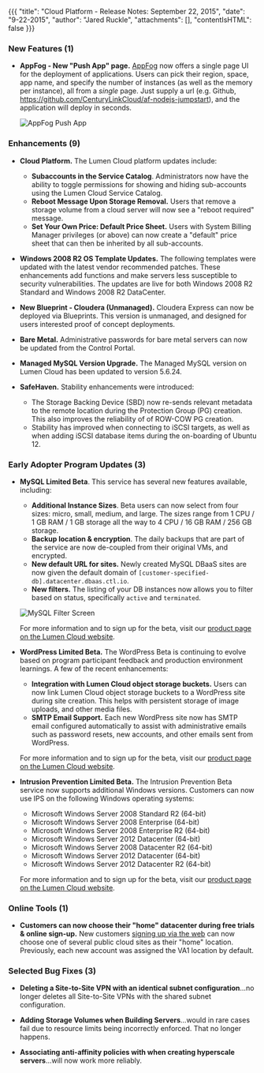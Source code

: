 {{{
"title": "Cloud Platform - Release Notes: September 22, 2015",
"date": "9-22-2015",
"author": "Jared Ruckle",
"attachments": [],
"contentIsHTML": false
}}}

### New Features (1)

* __AppFog - New "Push App" page.__ [AppFog](https://www.ctl.io/appfog/) now offers a single page UI for the deployment of applications. Users can pick their region, space, app name, and specify the number of instances (as well as the memory per instance), all from a _single_ page. Just supply a url (e.g. Github, https://github.com/CenturyLinkCloud/af-nodejs-jumpstart), and the application will deploy in seconds.

    ![AppFog Push App](../../images/2015-09-22-appfog-push-app-ui.png)

### Enhancements (9)

* __Cloud Platform.__ The Lumen Cloud platform updates include:
  * __Subaccounts in the Service Catalog__. Administrators now have the ability to toggle permissions for showing and hiding sub-accounts using the Lumen Cloud Service Catalog.
  * __Reboot Message Upon Storage Removal.__ Users that remove a storage volume from a cloud server will now see a "reboot required" message.
  * __Set Your Own Price: Default Price Sheet.__ Users with System Billing Manager privileges (or above) can now create a "default" price sheet that can then be inherited by all sub-accounts.


* __Windows 2008 R2 OS Template Updates.__ The following templates were updated with the latest vendor recommended patches. These enhancements add functions and make servers less susceptible to security vulnerabilities. The updates are live for both Windows 2008 R2 Standard and Windows 2008 R2 DataCenter.

* __New Blueprint - Cloudera (Unmanaged).__ Cloudera Express can now be deployed via Blueprints. This version is unmanaged, and designed for users interested proof of concept deployments.

* __Bare Metal.__ Administrative passwords for bare metal servers can now be updated from the Control Portal.

* __Managed MySQL Version Upgrade.__ The Managed MySQL version on Lumen Cloud has been updated to version 5.6.24.


* __SafeHaven.__ Stability enhancements were introduced:
    * The Storage Backing Device (SBD) now re-sends relevant metadata to the remote location during the Protection Group (PG) creation. This also improves the reliability of of ROW-COW PG creation.
    * Stability has improved when connecting to iSCSI targets, as well as when adding iSCSI database items during the on-boarding of Ubuntu 12.

### Early Adopter Program Updates (3)

* __MySQL Limited Beta__. This service has several new features available, including:
  * __Additional Instance Sizes__. Beta users can now select from four sizes: micro, small, medium, and large. The sizes range from 1 CPU / 1 GB RAM / 1 GB storage all the way to 4 CPU / 16 GB RAM / 256 GB storage.
  * __Backup location & encryption__. The daily backups that are part of the service are now de-coupled from their original VMs, and encrypted.
  * __New default URL for sites.__ Newly created MySQL DBaaS sites are now given the default domain of `[customer-specified-db].datacenter.dbaas.ctl.io`.
  * __New filters.__ The listing of your DB instances now allows you to filter based on status, specifically `active` and `terminated`.

  ![MySQL Filter Screen](../../images/2015-09-22-MySQL_filter.png)

  For more information and to sign up for the beta, visit our [product page on the Lumen Cloud website](https://www.ctl.io/dbaas/).

* __WordPress Limited Beta.__ The WordPress Beta is continuing to evolve based on program participant feedback and production environment learnings. A few of the recent enhancements:
    + __Integration with Lumen Cloud object storage buckets.__ Users can now link Lumen Cloud object storage buckets to a WordPress site during site creation. This helps with persistent storage of image uploads, and other media files.
    + __SMTP Email Support.__ Each new WordPress site now has SMTP email configured automatically to assist with administrative emails such as password resets, new accounts, and other emails sent from WordPress.

  For more information and to sign up for the beta, visit our [product page on the Lumen Cloud website](https://www.ctl.io/wordpress/).

* __Intrusion Prevention Limited Beta.__ The Intrusion Prevention Beta service now supports additional Windows versions. Customers can now use IPS on the following Windows operating systems:
  * Microsoft Windows Server 2008 Standard R2 (64-bit)
  * Microsoft Windows Server 2008 Enterprise (64-bit)
  * Microsoft Windows Server 2008 Enterprise R2 (64-bit)
  * Microsoft Windows Server 2012 Datacenter (64-bit)
  * Microsoft Windows Server 2008 Datacenter R2 (64-bit)
  * Microsoft Windows Server 2012 Datacenter (64-bit)
  * Microsoft Windows Server 2012 Datacenter R2 (64-bit)

  For more information and to sign up for the beta, visit our [product page on the Lumen Cloud website](https://www.ctl.io/intrusion-prevention-service/).

### Online Tools (1)

* __Customers can now choose their "home" datacenter during free trials & online sign-up.__ New customers [signing up via the web](http://www.ctl.io/free-trial/) can now choose one of several public cloud sites as their "home" location. Previously, each new account was assigned the VA1 location by default.

### Selected Bug Fixes (3)

* __Deleting a Site-to-Site VPN with an identical subnet configuration__...no longer deletes all Site-to-Site VPNs with the shared subnet configuration.

* __Adding Storage Volumes when Building Servers__...would in rare cases fail due to resource limits being incorrectly enforced. That no longer happens.

* __Associating anti-affinity policies with when creating hyperscale servers__...will now work more reliably.

